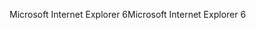 <span data-ttu-id="cb145-101">Microsoft Internet Explorer 6</span><span class="sxs-lookup"><span data-stu-id="cb145-101">Microsoft Internet Explorer 6</span></span>